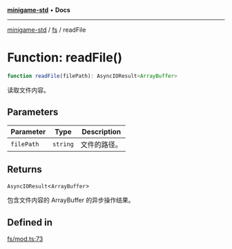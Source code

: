 [**minigame-std**](../../../README.md) • **Docs**

***

[minigame-std](../../../README.md) / [fs](../README.md) / readFile

# Function: readFile()

```ts
function readFile(filePath): AsyncIOResult<ArrayBuffer>
```

读取文件内容。

## Parameters

| Parameter | Type | Description |
| ------ | ------ | ------ |
| `filePath` | `string` | 文件的路径。 |

## Returns

`AsyncIOResult`\<`ArrayBuffer`\>

包含文件内容的 ArrayBuffer 的异步操作结果。

## Defined in

[fs/mod.ts:73](https://github.com/JiangJie/minigame-std/blob/9a02e61a8957cca22585cd9d056a48faa2b3d8ee/src/std/fs/mod.ts#L73)
